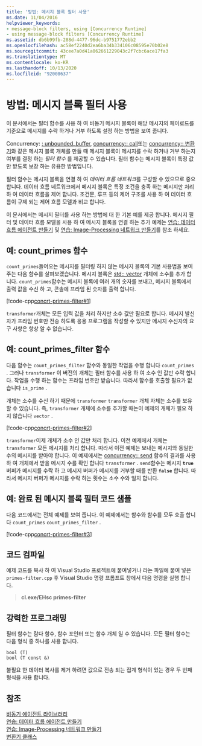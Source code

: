 ```yaml
---
title: '방법: 메시지 블록 필터 사용'
ms.date: 11/04/2016
helpviewer_keywords:
- message-block filters, using [Concurrency Runtime]
- using message-block filters [Concurrency Runtime]
ms.assetid: db6b99fb-288d-4477-96dc-b9751772ebb2
ms.openlocfilehash: ac58ef2240d2ea6ba34b334106c08595e70b02e8
ms.sourcegitcommit: 43cee7a0d41a062661229043c2f7cbc6ace17fa3
ms.translationtype: MT
ms.contentlocale: ko-KR
ms.lasthandoff: 10/13/2020
ms.locfileid: "92008637"
---
```

# <a name="how-to-use-a-message-block-filter"></a>방법: 메시지 블록 필터 사용

이 문서에서는 필터 함수를 사용 하 여 비동기 메시지 블록이 해당 메시지의 페이로드를 기준으로 메시지를 수락 하거나 거부 하도록 설정 하는 방법을 보여 줍니다.

Concurrency: [: unbounded_buffer](reference/unbounded-buffer-class.md), [concurrency:: call](../../parallel/concrt/reference/call-class.md)또는 [concurrency:: 변환기](../../parallel/concrt/reference/transformer-class.md)와 같은 메시지 블록 개체를 만들 때 메시지 블록이 메시지를 수락 하거나 거부 하는지 여부를 결정 하는 *필터 함수* 를 제공할 수 있습니다. 필터 함수는 메시지 블록이 특정 값만 받도록 보장 하는 유용한 방법입니다.

필터 함수는 메시지 블록을 연결 하 여 *데이터 흐름 네트워크*를 구성할 수 있으므로 중요 합니다. 데이터 흐름 네트워크에서 메시지 블록은 특정 조건을 충족 하는 메시지만 처리 하 여 데이터 흐름을 제어 합니다. 조건문, 루프 등의 제어 구조를 사용 하 여 데이터 흐름이 규제 되는 제어 흐름 모델과 비교 합니다.

이 문서에서는 메시지 필터를 사용 하는 방법에 대 한 기본 예를 제공 합니다. 메시지 필터 및 데이터 흐름 모델을 사용 하 여 메시지 블록을 연결 하는 추가 예제는 [연습: 데이터 흐름 에이전트 만들기](../../parallel/concrt/walkthrough-creating-a-dataflow-agent.md) 및 [연습: Image-Processing 네트워크 만들기](../../parallel/concrt/walkthrough-creating-an-image-processing-network.md)를 참조 하세요.

## <a name="example-count_primes-function"></a>예: count_primes 함수

`count_primes`들어오는 메시지를 필터링 하지 않는 메시지 블록의 기본 사용법을 보여 주는 다음 함수를 살펴보겠습니다. 메시지 블록은 [std:: vector](../../standard-library/vector-class.md) 개체에 소수를 추가 합니다. `count_primes`함수는 메시지 블록에 여러 개의 숫자를 보내고, 메시지 블록에서 출력 값을 수신 하 고, 콘솔에 프라임 된 숫자를 출력 합니다.

[!code-cpp[concrt-primes-filter#1](../../parallel/concrt/codesnippet/cpp/how-to-use-a-message-block-filter_1.cpp)]

`transformer`개체는 모든 입력 값을 처리 하지만 소수 값만 필요로 합니다. 메시지 발신자가 프라임 번호만 전송 하도록 응용 프로그램을 작성할 수 있지만 메시지 수신자의 요구 사항은 항상 알 수 없습니다.

## <a name="example-count_primes_filter-function"></a>예: count_primes_filter 함수

다음 함수는 `count_primes_filter` 함수와 동일한 작업을 수행 합니다 `count_primes` . 그러나 `transformer` 이 버전의 개체는 필터 함수를 사용 하 여 소수 인 값만 수락 합니다. 작업을 수행 하는 함수는 프라임 번호만 받습니다. 따라서 함수를 호출할 필요가 없습니다 `is_prime` .

개체는 소수를 수신 하기 때문에 `transformer` `transformer` 개체 자체는 소수를 보유할 수 있습니다. 즉, `transformer` 개체에 소수를 추가할 때는이 예제의 개체가 필요 하지 않습니다 `vector` .

[!code-cpp[concrt-primes-filter#2](../../parallel/concrt/codesnippet/cpp/how-to-use-a-message-block-filter_2.cpp)]

`transformer`이제 개체가 소수 인 값만 처리 합니다. 이전 예제에서 개체는 `transformer` 모든 메시지를 처리 합니다. 따라서 이전 예제는 보내는 메시지와 동일한 수의 메시지를 받아야 합니다. 이 예제에서는 [concurrency:: send](reference/concurrency-namespace-functions.md#send) 함수의 결과를 사용 하 여 개체에서 받을 메시지 수를 확인 합니다 `transformer` . `send`함수는 메시지 **`true`** 버퍼가 메시지를 수락 하 고 메시지 버퍼가 메시지를 거부할 때를 반환 **`false`** 합니다. 따라서 메시지 버퍼가 메시지를 수락 하는 횟수는 소수 수와 일치 합니다.

## <a name="example-finished-message-block-filter-code-sample"></a>예: 완료 된 메시지 블록 필터 코드 샘플

다음 코드에서는 전체 예제를 보여 줍니다. 이 예제에서는 함수와 함수를 모두 호출 합니다 `count_primes` `count_primes_filter` .

[!code-cpp[concrt-primes-filter#3](../../parallel/concrt/codesnippet/cpp/how-to-use-a-message-block-filter_3.cpp)]

## <a name="compiling-the-code"></a>코드 컴파일

예제 코드를 복사 하 여 Visual Studio 프로젝트에 붙여넣거나 라는 파일에 붙여 넣은 `primes-filter.cpp` 후 Visual Studio 명령 프롬프트 창에서 다음 명령을 실행 합니다.

> **cl.exe/EHsc primes-filter**

## <a name="robust-programming"></a>강력한 프로그래밍

필터 함수는 람다 함수, 함수 포인터 또는 함수 개체 일 수 있습니다. 모든 필터 함수는 다음 형식 중 하나를 사용 합니다.

```Output
bool (T)
bool (T const &)
```

불필요 한 데이터 복사를 제거 하려면 값으로 전송 되는 집계 형식이 있는 경우 두 번째 형식을 사용 합니다.

## <a name="see-also"></a>참조

[비동기 에이전트 라이브러리](../../parallel/concrt/asynchronous-agents-library.md)<br/>
[연습: 데이터 흐름 에이전트 만들기](../../parallel/concrt/walkthrough-creating-a-dataflow-agent.md)<br/>
[연습: Image-Processing 네트워크 만들기](../../parallel/concrt/walkthrough-creating-an-image-processing-network.md)<br/>
[변환기 클래스](../../parallel/concrt/reference/transformer-class.md)
